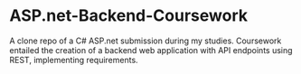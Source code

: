 # ASP.net-Backend-Coursework
A clone repo of a C# ASP.net submission during my studies. Coursework entailed the creation of a backend web application with API endpoints using REST, implementing requirements.
